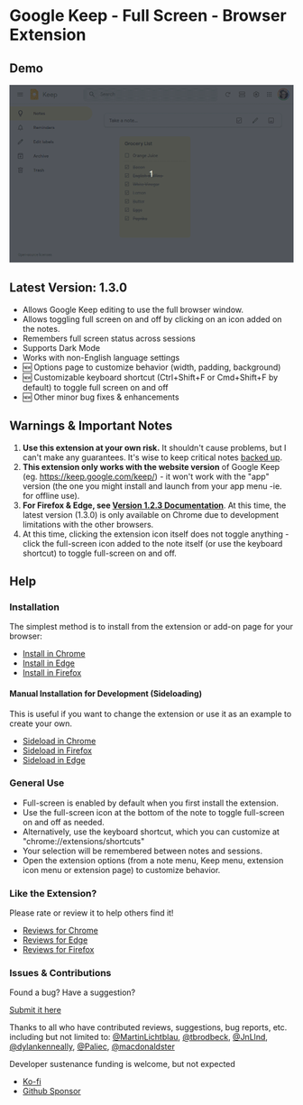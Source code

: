 # Google Keep - Full Screen - Browser Extension

## Demo

![Google Keep Full Screen Demo Screen Recording](https://raw.githubusercontent.com/chrisputnam9/chrome-google-keep-full-screen/master/images/demo_1.3.0.gif)

## Latest Version: 1.3.0

-   Allows Google Keep editing to use the full browser window.
-   Allows toggling full screen on and off by clicking on an icon added on the notes.
-   Remembers full screen status across sessions
-   Supports Dark Mode
-   Works with non-English language settings
-   🆕 Options page to customize behavior (width, padding, background)
-   🆕 Customizable keyboard shortcut (Ctrl+Shift+F or Cmd+Shift+F by default) to toggle full screen on and off
-   🆕 Other minor bug fixes & enhancements

## Warnings & Important Notes

 1. **Use this extension at your own risk.** It shouldn't cause problems, but I can't make any guarantees. It's wise to keep critical notes [backed up](https://support.google.com/keep/answer/10017039?hl=en).
 2. **This extension only works with the website version** of Google Keep (eg. https://keep.google.com/keep/) - it won't work with the "app" version (the one you might install and launch from your app menu -ie. for offline use).
 3. **For Firefox & Edge, see [Version 1.2.3 Documentation](https://github.com/chrisputnam9/chrome-google-keep-full-screen/tree/version-1.2.3)**. At this time, the latest version (1.3.0) is only available on Chrome due to development limitations with the other browsers.
 4. At this time, clicking the extension icon itself does not toggle anything - click the full-screen icon added to the note itself (or use the keyboard shortcut) to toggle full-screen on and off.

## Help

### Installation

The simplest method is to install from the extension or add-on page for your browser:

-   [Install in Chrome](https://chrome.google.com/webstore/detail/kcfmkpjpemonceecfpgamaahlkfpjhdk)
-   [Install in Edge](https://microsoftedge.microsoft.com/addons/detail/google-keep-full-screen/mfbggeknlmaadiommcbkidgofgkmdakf)
-   [Install in Firefox](https://addons.mozilla.org/en-US/firefox/addon/google-keep-full-screen-edit/)

#### Manual Installation for Development (Sideloading)

This is useful if you want to change the extension or use it as an example to create your own.

-   [Sideload in Chrome](https://developer.chrome.com/docs/extensions/get-started/tutorial/hello-world#load-unpacked)
-   [Sideload in Firefox](https://developer.mozilla.org/en-US/docs/Mozilla/Add-ons/WebExtensions/Your_first_WebExtension#installing)
-   [Sideload in Edge](https://docs.microsoft.com/en-us/microsoft-edge/extensions-chromium/getting-started/extension-sideloading)

### General Use
-   Full-screen is enabled by default when you first install the extension.
-   Use the full-screen icon at the bottom of the note to toggle full-screen on and off as needed.
-   Alternatively, use the keyboard shortcut, which you can customize at "chrome://extensions/shortcuts"
-   Your selection will be remembered between notes and sessions.
-   Open the extension options (from a note menu, Keep menu, extension icon menu or extension page) to customize behavior.

### Like the Extension?

Please rate or review it to help others find it!

-   [Reviews for Chrome](https://chrome.google.com/webstore/detail/kcfmkpjpemonceecfpgamaahlkfpjhdk)
-   [Reviews for Edge](https://microsoftedge.microsoft.com/addons/detail/google-keep-full-screen/mfbggeknlmaadiommcbkidgofgkmdakf)
-   [Reviews for Firefox](https://addons.mozilla.org/en-US/firefox/addon/google-keep-full-screen-edit/)

### Issues & Contributions

Found a bug? Have a suggestion?

[Submit it here](https://github.com/chrisputnam9/chrome-google-keep-full-screen/issues)

Thanks to all who have contributed reviews, suggestions, bug reports, etc. including but not limited to:
[@MartinLichtblau](https://github.com/MartinLichtblau),
[@tbrodbeck](https://github.com/tbrodbeck),
[@JnLlnd](https://github.com/JnLlnd),
[@dylankenneally](https://github.com/dylankenneally),
[@Paliec](https://github.com/Palivec),
[@macdonaldster](https://github.com/macdonaldster)

Developer sustenance funding is welcome, but not expected

-   [Ko-fi](https://ko-fi.com/chrisputnam9)
-   [Github Sponsor](https://github.com/sponsors/chrisputnam9)
